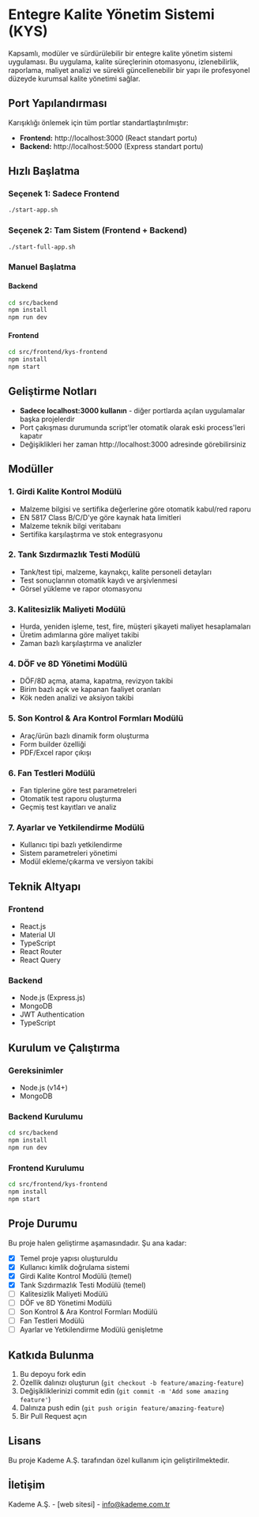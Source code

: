 # Entegre Kalite Yönetim Sistemi (KYS)

Kapsamlı, modüler ve sürdürülebilir bir entegre kalite yönetim sistemi uygulaması. Bu uygulama, kalite süreçlerinin otomasyonu, izlenebilirlik, raporlama, maliyet analizi ve sürekli güncellenebilir bir yapı ile profesyonel düzeyde kurumsal kalite yönetimi sağlar.

## Port Yapılandırması

Karışıklığı önlemek için tüm portlar standartlaştırılmıştır:

- **Frontend:** http://localhost:3000 (React standart portu)
- **Backend:** http://localhost:5000 (Express standart portu)

## Hızlı Başlatma

### Seçenek 1: Sadece Frontend
```bash
./start-app.sh
```

### Seçenek 2: Tam Sistem (Frontend + Backend)
```bash
./start-full-app.sh
```

### Manuel Başlatma

#### Backend
```bash
cd src/backend
npm install
npm run dev
```

#### Frontend
```bash
cd src/frontend/kys-frontend
npm install
npm start
```

## Geliştirme Notları

- **Sadece localhost:3000 kullanın** - diğer portlarda açılan uygulamalar başka projelerdir
- Port çakışması durumunda script'ler otomatik olarak eski process'leri kapatır
- Değişiklikleri her zaman http://localhost:3000 adresinde görebilirsiniz

## Modüller

### 1. Girdi Kalite Kontrol Modülü
- Malzeme bilgisi ve sertifika değerlerine göre otomatik kabul/red raporu
- EN 5817 Class B/C/D'ye göre kaynak hata limitleri
- Malzeme teknik bilgi veritabanı
- Sertifika karşılaştırma ve stok entegrasyonu

### 2. Tank Sızdırmazlık Testi Modülü
- Tank/test tipi, malzeme, kaynakçı, kalite personeli detayları
- Test sonuçlarının otomatik kaydı ve arşivlenmesi
- Görsel yükleme ve rapor otomasyonu

### 3. Kalitesizlik Maliyeti Modülü
- Hurda, yeniden işleme, test, fire, müşteri şikayeti maliyet hesaplamaları
- Üretim adımlarına göre maliyet takibi
- Zaman bazlı karşılaştırma ve analizler

### 4. DÖF ve 8D Yönetimi Modülü
- DÖF/8D açma, atama, kapatma, revizyon takibi
- Birim bazlı açık ve kapanan faaliyet oranları
- Kök neden analizi ve aksiyon takibi

### 5. Son Kontrol & Ara Kontrol Formları Modülü
- Araç/ürün bazlı dinamik form oluşturma
- Form builder özelliği
- PDF/Excel rapor çıkışı

### 6. Fan Testleri Modülü
- Fan tiplerine göre test parametreleri
- Otomatik test raporu oluşturma
- Geçmiş test kayıtları ve analiz

### 7. Ayarlar ve Yetkilendirme Modülü
- Kullanıcı tipi bazlı yetkilendirme
- Sistem parametreleri yönetimi
- Modül ekleme/çıkarma ve versiyon takibi

## Teknik Altyapı

### Frontend
- React.js
- Material UI
- TypeScript
- React Router
- React Query

### Backend
- Node.js (Express.js)
- MongoDB
- JWT Authentication
- TypeScript

## Kurulum ve Çalıştırma

### Gereksinimler
- Node.js (v14+)
- MongoDB

### Backend Kurulumu
```bash
cd src/backend
npm install
npm run dev
```

### Frontend Kurulumu
```bash
cd src/frontend/kys-frontend
npm install
npm start
```

## Proje Durumu

Bu proje halen geliştirme aşamasındadır. Şu ana kadar:

- [x] Temel proje yapısı oluşturuldu
- [x] Kullanıcı kimlik doğrulama sistemi
- [x] Girdi Kalite Kontrol Modülü (temel)
- [x] Tank Sızdırmazlık Testi Modülü (temel)
- [ ] Kalitesizlik Maliyeti Modülü
- [ ] DÖF ve 8D Yönetimi Modülü
- [ ] Son Kontrol & Ara Kontrol Formları Modülü
- [ ] Fan Testleri Modülü
- [ ] Ayarlar ve Yetkilendirme Modülü genişletme

## Katkıda Bulunma

1. Bu depoyu fork edin
2. Özellik dalınızı oluşturun (`git checkout -b feature/amazing-feature`)
3. Değişikliklerinizi commit edin (`git commit -m 'Add some amazing feature'`)
4. Dalınıza push edin (`git push origin feature/amazing-feature`)
5. Bir Pull Request açın

## Lisans

Bu proje Kademe A.Ş. tarafından özel kullanım için geliştirilmektedir.

## İletişim

Kademe A.Ş. - [web sitesi] - info@kademe.com.tr 